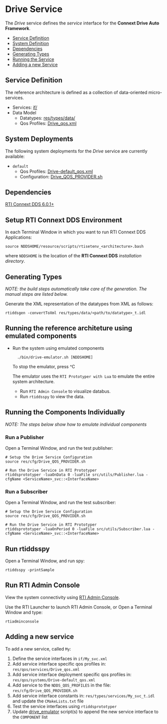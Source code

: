 # Drive Service

The *Drive* service defines the *service* interface for the **Connext Drive
Auto Framework**.

- [Service Definition](#service-definition)
- [System Definition](#system-definition)
- [Dependencies](#dependencies)
- [Generating Types](#generating-types)
- [Running the Service](#running-the-service)
- [Adding a new Service](#adding-a-new-service)

## Service Definition

The reference architecture is defined as a collection
of data-oriented micro-services.

- Services: [if/](../if/)
- Data Model
  - Datatypes: [res/types/data/](../res/types/data)
  - Qos Profiles: [Drive_qos.xml](../res/qos/services/Drive_qos.xml)


## System Deployments

The following system deployments for the *Drive* service are currently available:

  - `default` 
    - Qos Profiles: [Drive-default_qos.xml](../res/qos/systems/Drive-default_qos.xml)
    - Configuration: [Drive_QOS_PROVIDER.sh](../res/cfg/Drive_QOS_PROVIDER.sh)


## Dependencies 

[RTI Connext DDS 6.0.1+](https://community.rti.com/documentation)


## Setup RTI Connext DDS Environment

In each Terminal Window in which you want to run RTI Connext DDS Applications:

    source NDDSHOME/resource/scripts/rtisetenv_<architecture>.bash

where `NDDSHOME` is the location of the **RTI Connext DDS** *installation directory*.

## Generating Types

*NOTE: the build steps automatically take care of the generation. The manual steps are
listed below.*

Generate the XML representation of the datatypes from XML as follows:

    rtiddsgen -convertToXml res/types/data/<path/to/datatype>_t.idl

 

## Running the reference architeture using emulated components

- Run the system using emulated components

        ./bin/drive-emulator.sh [NDDSHOME]

  To stop the emulator, press ^C

  The emulator uses the `RTI Prototyper with Lua` to emulate the entire system architecture.
  - Run `RTI Admin Console` to visualize databus.
  - Run `rtiddsspy` to view the data.


## Running the Components Individually 

*NOTE: The steps below show how to emulate individual components*

### Run a Publisher

Open a Terminal Window, and run the test publisher:

    # Setup the Drive Service Configuration
    source res/cfg/Drive_QOS_PROVIDER.sh

    # Run the Drive Service in RTI Prototyper
    rtiddsprototyper -luaOnData 0 -luaFile src/utils/Publisher.lua -cfgName <ServiceName>_svc::<InterfaceName>


### Run a Subscriber

Open a Terminal Window, and run the test subscriber:

    # Setup the Drive Service Configuration
    source res/cfg/Drive_QOS_PROVIDER.sh

    # Run the Drive Service in RTI Prototyper
    rtiddsprototyper -luaOnPeriod 0 -luaFile src/utils/Subscriber.lua -cfgName <ServiceName>_svc::<InterfaceName>


## Run rtiddsspy

Open a Terminal Window, and run spy:

    rtiddsspy -printSample

 

## Run RTI Admin Console

View the system connectivity using 
[RTI Admin Console](https://www.rti.com/gettingstarted/adminconsole).

Use the RTI Launcher to launch RTI Admin Console, or 
Open a Terminal Window and type:

    rtiadminconsole


## Adding a new service

To add a new service, called `My`:

1. Define the service interfaces in `if/My_svc.xml`
2. Add service interface specific qos profiles in: `res/qos/services/Drive_qos.xml`
3. Add service interface deployment specific qos profiles in: `res/qos/systems/Drive-default_qos.xml`
4. Add service to the `NDDS_QOS_PROFILES` in the file: `res/cfg/Drive_QOS_PROVIDER.sh`
5. Add service interface constants in: `res/types/services/My_svc_t.idl` and update the `CMakeLists.txt` file
6. Test the service interfaces using `rtiddsprototyper`
7. Update [drive_emulator](../bin/drive-emulator.sh) script(s) to append the new service interface to the `COMPONENT` list

